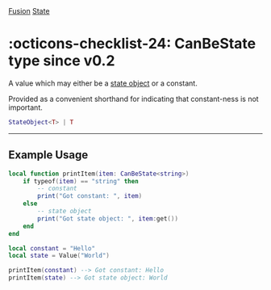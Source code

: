 <nav class="fusiondoc-api-breadcrumbs">
	<a href="../..">Fusion</a>
	<a href="..">State</a>
</nav>

<h1 class="fusiondoc-api-header" markdown>
	<span class="fusiondoc-api-icon" markdown>:octicons-checklist-24:</span>
	<span class="fusiondoc-api-name">CanBeState</span>
	<span class="fusiondoc-api-pills">
		<span class="fusiondoc-api-pill-type">type</span>
		<span class="fusiondoc-api-pill-since">since v0.2</span>
	</span>
</h1>

A value which may either be a [state object](../stateobject) or a constant.

Provided as a convenient shorthand for indicating that constant-ness is not
important.

```Lua
StateObject<T> | T
```

-----

## Example Usage

```Lua
local function printItem(item: CanBeState<string>)
    if typeof(item) == "string" then
        -- constant
        print("Got constant: ", item)
    else
        -- state object
        print("Got state object: ", item:get())
    end
end

local constant = "Hello"
local state = Value("World")

printItem(constant) --> Got constant: Hello
printItem(state) --> Got state object: World
```